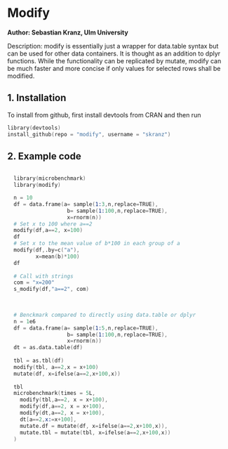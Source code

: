 Modify
===============================================================

**Author: Sebastian Kranz, Ulm University** 

Description: modify is essentially just a wrapper for data.table syntax but can be used for other data containers. It is thought as an addition to dplyr functions. While the functionality can be replicated by mutate, modify can be much faster and more concise if only values for selected rows shall be modified.

## 1. Installation

To install from github, first install devtools from CRAN and then run

```s
library(devtools)
install_github(repo = "modify", username = "skranz")
```


## 2. Example code
```s

  library(microbenchmark)
  library(modify)

  n = 10
  df = data.frame(a= sample(1:3,n,replace=TRUE),
                   b= sample(1:100,n,replace=TRUE),
                   x=rnorm(n))
  # Set x to 100 where a==2
  modify(df,a==2, x=100)
  df
  # Set x to the mean value of b*100 in each group of a
  modify(df,.by=c("a"),
         x=mean(b)*100)
  df
  
  # Call with strings
  com = "x=200"
  s_modify(df,"a==2", com)
  

  
  # Benckmark compared to directly using data.table or dplyr 
  n = 1e6
  df = data.frame(a= sample(1:5,n,replace=TRUE),
                   b= sample(1:100,n,replace=TRUE),
                   x=rnorm(n))
  dt = as.data.table(df)
  
  tbl = as.tbl(df)  
  modify(tbl, a==2,x = x+100)
  mutate(df, x=ifelse(a==2,x+100,x))
  
  tbl
  microbenchmark(times = 5L,
    modify(tbl,a==2, x = x+100),
    modify(df,a==2, x = x+100),
    modify(dt,a==2, x = x+100),
    dt[a==2,x:=x+100],
    mutate.df = mutate(df, x=ifelse(a==2,x+100,x)),
    mutate.tbl = mutate(tbl, x=ifelse(a==2,x+100,x))
  )
```
